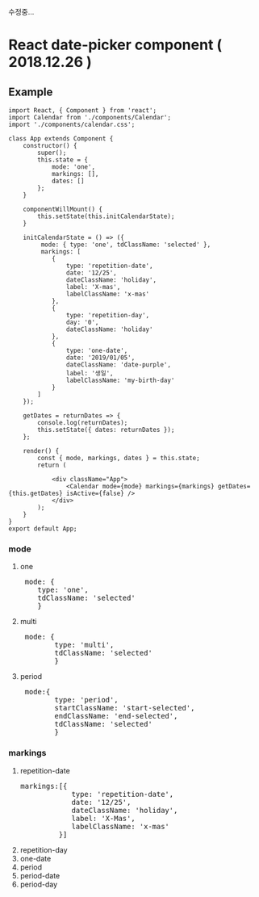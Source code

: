 수정중...
# React date-picker component ( 2018.12.26 )

## Example
```
import React, { Component } from 'react';
import Calendar from './components/Calendar';
import './components/calendar.css';

class App extends Component {
	constructor() {
		super();
		this.state = {
			mode: 'one',
			markings: [],
			dates: []
		};
	}

	componentWillMount() {
		this.setState(this.initCalendarState);
	}

	initCalendarState = () => ({
		 mode: { type: 'one', tdClassName: 'selected' }, 
		 markings: [
			{
				type: 'repetition-date', 
				date: '12/25',
				dateClassName: 'holiday',
				label: 'X-mas',
				labelClassName: 'x-mas'
			},
			{
				type: 'repetition-day', 
				day: '0',
				dateClassName: 'holiday'
			},
			{
				type: 'one-date', 
				date: '2019/01/05',
				dateClassName: 'date-purple',
				label: '생일',
				labelClassName: 'my-birth-day'
			}
		]
	});

	getDates = returnDates => {
		console.log(returnDates);
		this.setState({ dates: returnDates });
	};

	render() {
		const { mode, markings, dates } = this.state;
		return (
		
			<div className="App">
				<Calendar mode={mode} markings={markings} getDates={this.getDates} isActive={false} />
			</div>
		);
	}
}
export default App;
```

### mode
<ol>
  <li>one</li>	
  <pre> mode: { 
	type: 'one', 
	tdClassName: 'selected' 
	} </pre>
		 

  <li>multi</li>
  <pre> mode: { 
		type: 'multi', 
		tdClassName: 'selected' 
		} </pre>
 
  <li>period</li>
  <pre>	mode:{ 
  		type: 'period', 
		startClassName: 'start-selected', 
		endClassName: 'end-selected', 
		tdClassName: 'selected' 
		}</pre>
  
</ol>

### markings
<ol>
  <li>repetition-date</li>
	<pre>markings:[{
			type: 'repetition-date',
			date: '12/25',
		 	dateClassName: 'holiday',
		 	label: 'X-Mas',
			labelClassName: 'x-mas'
		 }]</pre>
	
  <li>repetition-day</li>
  
  <li>one-date</li>
  
  <li>period</li>
  
  <li>period-date</li>
  
  <li>period-day</li>

</ol>

